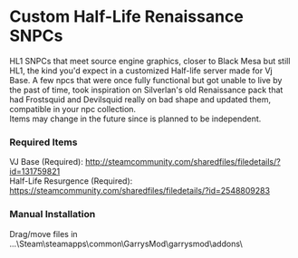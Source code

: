 # Custom Half-Life Renaissance SNPCs
HL1 SNPCs that meet source engine graphics, closer to Black Mesa but still HL1, the kind you'd expect in a customized Half-life server made for Vj Base.
A few npcs that were once fully functional but got unable to live by the past of time, took inspiration on Silverlan's old Renaissance pack that had Frostsquid and Devilsquid really on bad shape and updated them, compatible in your npc collection.    
Items may change in the future since is planned to be independent.    

### Required Items

VJ Base (Required): http://steamcommunity.com/sharedfiles/filedetails/?id=131759821   
Half-Life Resurgence (Required): https://steamcommunity.com/sharedfiles/filedetails/?id=2548809283

### Manual Installation
Drag/move files in ...\Steam\steamapps\common\GarrysMod\garrysmod\addons\
